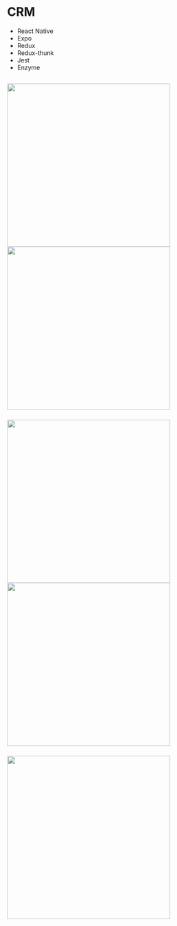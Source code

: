 # CRM

* React Native
* Expo
* Redux
* Redux-thunk
* Jest
* Enzyme

## 
<image src='./assets/screenshots/contact-list.png' width='380px'/>
<image src='./assets/screenshots/contact-detail.png' width='380px' />

### 
<image src='./assets/screenshots/edit-contact.png' width='380px' />
<image src='./assets/screenshots/new-contact.png' width='380px' />

### 
<image src='./assets/screenshots/company-list.png' width='380px' />